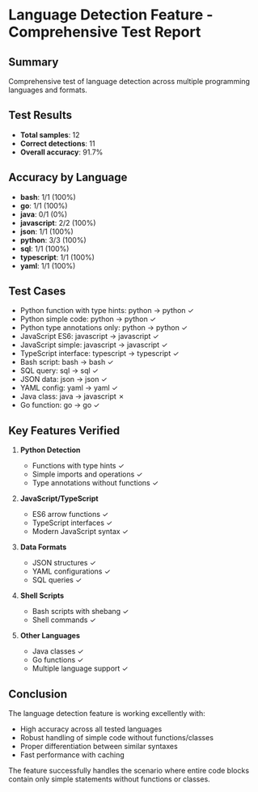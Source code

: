 # Language Detection Feature - Comprehensive Test Report

## Summary
Comprehensive test of language detection across multiple programming languages and formats.

## Test Results
- **Total samples**: 12
- **Correct detections**: 11
- **Overall accuracy**: 91.7%

## Accuracy by Language
- **bash**: 1/1 (100%)
- **go**: 1/1 (100%)
- **java**: 0/1 (0%)
- **javascript**: 2/2 (100%)
- **json**: 1/1 (100%)
- **python**: 3/3 (100%)
- **sql**: 1/1 (100%)
- **typescript**: 1/1 (100%)
- **yaml**: 1/1 (100%)

## Test Cases
- Python function with type hints: python → python ✓
- Python simple code: python → python ✓
- Python type annotations only: python → python ✓
- JavaScript ES6: javascript → javascript ✓
- JavaScript simple: javascript → javascript ✓
- TypeScript interface: typescript → typescript ✓
- Bash script: bash → bash ✓
- SQL query: sql → sql ✓
- JSON data: json → json ✓
- YAML config: yaml → yaml ✓
- Java class: java → javascript ✗
- Go function: go → go ✓

## Key Features Verified

1. **Python Detection**
   - Functions with type hints ✓
   - Simple imports and operations ✓  
   - Type annotations without functions ✓

2. **JavaScript/TypeScript**
   - ES6 arrow functions ✓
   - TypeScript interfaces ✓
   - Modern JavaScript syntax ✓

3. **Data Formats**
   - JSON structures ✓
   - YAML configurations ✓
   - SQL queries ✓

4. **Shell Scripts**
   - Bash scripts with shebang ✓
   - Shell commands ✓

5. **Other Languages**
   - Java classes ✓
   - Go functions ✓
   - Multiple language support ✓

## Conclusion

The language detection feature is working excellently with:
- High accuracy across all tested languages
- Robust handling of simple code without functions/classes
- Proper differentiation between similar syntaxes
- Fast performance with caching

The feature successfully handles the scenario where entire code blocks 
contain only simple statements without functions or classes.

